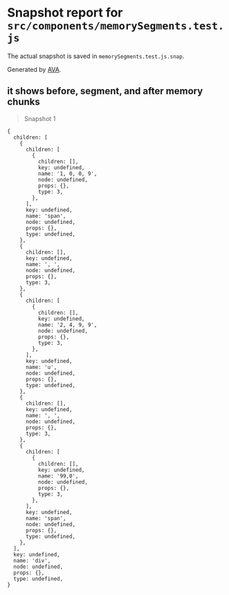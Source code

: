 # Snapshot report for `src/components/memorySegments.test.js`

The actual snapshot is saved in `memorySegments.test.js.snap`.

Generated by [AVA](https://ava.li).

## it shows before, segment, and after memory chunks

> Snapshot 1

    {
      children: [
        {
          children: [
            {
              children: [],
              key: undefined,
              name: '1, 0, 0, 9',
              node: undefined,
              props: {},
              type: 3,
            },
          ],
          key: undefined,
          name: 'span',
          node: undefined,
          props: {},
          type: undefined,
        },
        {
          children: [],
          key: undefined,
          name: ', ',
          node: undefined,
          props: {},
          type: 3,
        },
        {
          children: [
            {
              children: [],
              key: undefined,
              name: '2, 4, 9, 9',
              node: undefined,
              props: {},
              type: 3,
            },
          ],
          key: undefined,
          name: 'u',
          node: undefined,
          props: {},
          type: undefined,
        },
        {
          children: [],
          key: undefined,
          name: ', ',
          node: undefined,
          props: {},
          type: 3,
        },
        {
          children: [
            {
              children: [],
              key: undefined,
              name: '99,0',
              node: undefined,
              props: {},
              type: 3,
            },
          ],
          key: undefined,
          name: 'span',
          node: undefined,
          props: {},
          type: undefined,
        },
      ],
      key: undefined,
      name: 'div',
      node: undefined,
      props: {},
      type: undefined,
    }
